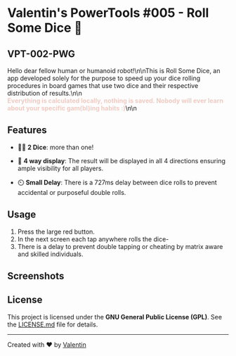 # Valentin's PowerTools #005 - Roll Some Dice :key: 
## VPT-002-PWG
Hello dear fellow human or humanoid robot!\n\nThis is Roll Some Dice, an app developed solely for the purpose to speed up your dice rolling procedures in board games that use two dice and their respective distribution of results.\n\n  
<b><font color="#efcac2">Everything is calculated locally, nothing is saved. Nobody will ever learn about your specific gam(bl)ing habits :)</font></b>\n\n  
  


## Features

- :game_die::game_die: **2 Dice**: more than one! 

- :compass: **4 way display**: The result will be displayed in all 4 directions ensuring ample visibility for all players.

- :timer_clock: **Small Delay**: There is a 727ms delay between dice rolls to prevent accidental or purposeful double rolls. 



## Usage

1. Press the large red button.
2. In the next screen each tap anywhere rolls the dice-  
3. There is a delay to prevent double tapping or cheating by matrix aware and skilled individuals.




## Screenshots

## License

This project is licensed under the **GNU General Public License (GPL)**. See the [LICENSE.md](LICENSE.md) file for details.

---

Created with :heart: by [Valentin](https://github.com/v4lpt)
